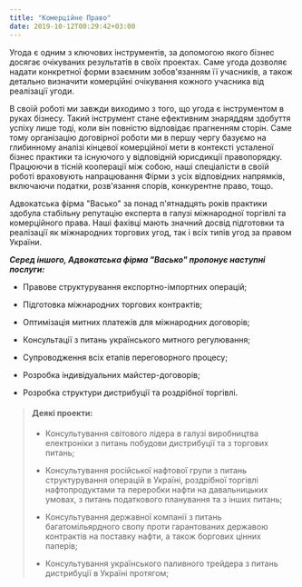 ```yaml
---
title: "Комерційне Право"
date: 2019-10-12T00:29:42+03:00
---
```


Угода є одним з ключових інструментів, за допомогою якого бізнес досягає очікуваних результатів в своїх проектах. Саме угода дозволяє надати конкретної форми взаємним зобов'язанням її учасників, а також детально визначити комерційні очікування кожного учасника від реалізації угоди. 

В своїй роботі ми завжди виходимо з того, що угода є інструментом в руках бізнесу. Такий інструмент стане ефективним знаряддям здобуття успіху лише тоді, коли він повністю відповідає прагненням сторін. Саме тому організацію договірної роботи ми в першу чергу базуємо на глибинному аналізі кінцевої комерційної мети в контексті усталеної бізнес практики та існуючого у відповідній юрисдикції правопорядку. Працюючи в тісній кооперації між собою, наші спеціалісти в своїй роботі враховують напрацювання Фірми з усіх відповідних напрямків, включаючи податки, розв'язання спорів, конкурентне право, тощо.

Адвокатська фірма "Васько" за понад п'ятнадцять років практики здобула стабільну репутацію експерта в галузі міжнародної торгівлі та комерційного права. Наші фахівці мають значний досвід підготовки та реалізації як міжнародних торгових угод, так і всіх типів угод за правом України.

***Серед іншого, Адвокатська фірма "Васько" пропонує наступні послуги:***

- Правове структурування експортно-імпортних операцій;

- Підготовка міжнародних торгових контрактів;

- Оптимізація митних платежів для міжнародних договорів;

- Консультації з питань українського митного регулювання;

- Супроводження всіх етапів переговорного процесу;

- Розробка індивідуальних майстер-договорів;

- Розробка структури дистрибуції та роздрібної торгівлі.

> #### Деякі проекти:
>
> - Консультування світового лідера в галузі виробництва електроніки з питань побудови дистрибуції та з торгових питань;
>
> - Консультування російської нафтової групи з питань структурування операцій в Україні, роздрібної торгівлі нафтопродуктами та переробки нафти на давальницьких умовах, з питань податкового планування та з інших питань;
>
> - Консультування державної компанії з питань багатомільярдного свопу проти гарантованих державою контрактів на поставку нафти, а також боргових цінних паперів;
>
> - Консультування українського паливного трейдера з питань дистрибуції в Україні протягом;
